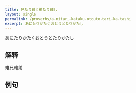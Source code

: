 ```yaml
---
title: 兄たり難く弟たり難し
layout: single
permalink: /proverbs/a-nitari-kataku-otouto-tari-ka-tashi
excerpt: あにたりかたくおとうとたりかたし
---
```


あにたりかたくおとうとたりかたし

## 解释

难兄难弟

## 例句

